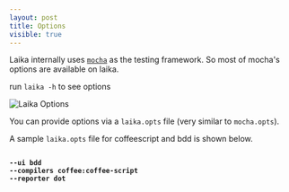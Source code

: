 ```yaml
---
layout: post
title: Options
visible: true
---
```


Laika internally uses [`mocha`](http://visionmedia.github.io/mocha/) as the testing framework. So most of mocha's options are available on laika.

run `laika -h` to see options

![Laika Options](http://i.imgur.com/pwYB7Zx.png)

You can provide options via a `laika.opts` file (very similar to `mocha.opts`). 

A sample `laika.opts` file for coffeescript and bdd is shown below.

<pre><code style='font-weight: bold'>
--ui bdd
--compilers coffee:coffee-script
--reporter dot

</code></pre>
